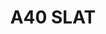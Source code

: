 ---
id: 1
category: product1
image: /images/assets/product1.jpg
title: "A40 SLAT"
wide: 3.5
height: 5
colors: 
    - title: white
      color: 33ff33
      
    - title: ivory
      color: 00ff00
    
    - title: metallic gray
      color: 333333
   
outside: /images/assets/a56-outside.jpg
inside: /images/assets/inside.jpg
---